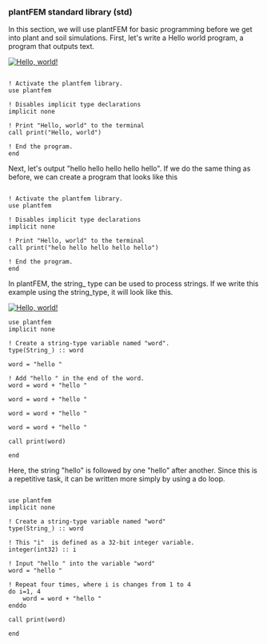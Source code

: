 ### plantFEM standard library (std)

In this section, we will use plantFEM for basic programming before we get into plant and soil simulations. First, let's write a Hello world program, a program that outputs text.


[![Hello, world!](https://colab.research.google.com/assets/colab-badge.svg)](https://colab.research.google.com/drive/1XahUY6xCN0Jj045HMmL8teuMAdj-hmjZ?usp=sharing)


```Fortran

! Activate the plantfem library.
use plantfem

! Disables implicit type declarations
implicit none

! Print "Hello, world" to the terminal
call print("Hello, world")

! End the program.
end

```

Next, let's output "hello hello hello hello hello". If we do the same thing as before, we can create a program that looks like this


```Fortran

! Activate the plantfem library.
use plantfem

! Disables implicit type declarations
implicit none

! Print "Hello, world" to the terminal
call print("helo hello hello hello hello")

! End the program.
end

```

In plantFEM, the string_ type can be used to process strings. If we write this example using the string_type, it will look like this.



[![Hello, world!](https://colab.research.google.com/assets/colab-badge.svg)](https://colab.research.google.com/drive/1CTappBDBAVMNzjN1CX-Tj8DKzZ8OZbix?usp=sharing)

```
use plantfem
implicit none

! Create a string-type variable named "word".
type(String_) :: word

word = "hello "

! Add "hello " in the end of the word.
word = word + "hello "

word = word + "hello "

word = word + "hello "

word = word + "hello "

call print(word)

end
```


Here, the string "hello" is followed by one "hello" after another. Since this is a repetitive task, it can be written more simply by using a do loop.

```Fortran

use plantfem
implicit none

! Create a string-type variable named "word"
type(String_) :: word

! This "i"  is defined as a 32-bit integer variable. 
integer(int32) :: i

! Input "hello " into the variable "word"
word = "hello "

! Repeat four times, where i is changes from 1 to 4
do i=1, 4
    word = word + "hello "
enddo

call print(word)

end

```

